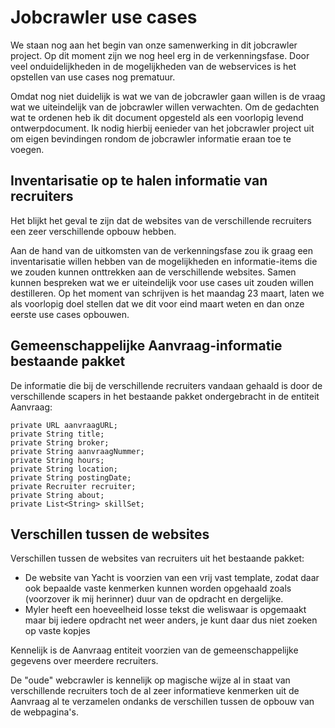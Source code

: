 # Jobcrawler use cases

We staan nog aan het begin van onze samenwerking in dit jobcrawler project. 
Op dit moment zijn we nog heel erg in de verkenningsfase.
Door veel onduidelijkheden in de mogelijkheden van de webservices is het opstellen van use cases nog prematuur.

Omdat nog niet duidelijk is wat we van de jobcrawler gaan willen is de vraag wat we uiteindelijk van de jobcrawler willen verwachten. Om de gedachten wat te ordenen heb ik dit document opgesteld als een voorlopig levend ontwerpdocument.
Ik nodig hierbij eenieder van het jobcrawler project uit om eigen bevindingen rondom de jobcrawler informatie eraan toe te voegen.

## Inventarisatie op te halen informatie van recruiters

Het blijkt het geval te zijn dat de websites van de verschillende recruiters een zeer verschillende opbouw hebben.

Aan de hand van de uitkomsten van de verkenningsfase zou ik graag een inventarisatie willen hebben van de mogelijkheden en informatie-items die we zouden kunnen onttrekken aan de verschillende websites.
Samen kunnen bespreken wat we er uiteindelijk voor use cases uit zouden willen destilleren. Op het moment van schrijven is het maandag 23 maart, laten we als voorlopig doel stellen dat we dit voor eind maart weten en dan onze eerste use cases opbouwen.



## Gemeenschappelijke Aanvraag-informatie bestaande pakket
De informatie die bij de verschillende recruiters vandaan gehaald is door de verschillende scapers in het bestaande pakket ondergebracht in de entiteit
Aanvraag:

    private URL aanvraagURL;
    private String title;
    private String broker;
    private String aanvraagNummer;
    private String hours;
    private String location;
    private String postingDate;
    private Recruiter recruiter;
    private String about;
    private List<String> skillSet;
    
    
## Verschillen tussen de websites
Verschillen tussen de websites van recruiters uit het bestaande pakket:

- De website van Yacht is voorzien van een vrij vast template, zodat daar ook bepaalde vaste kenmerken kunnen worden opgehaald zoals (voorzover ik mij herinner) duur van de opdracht en dergelijke.
- Myler heeft een hoeveelheid losse tekst die weliswaar is opgemaakt maar bij iedere opdracht net weer anders,
je kunt daar dus niet zoeken op vaste kopjes

Kennelijk is de Aanvraag entiteit voorzien van de gemeenschappelijke gegevens over meerdere recruiters.

De "oude" webcrawler is kennelijk op magische wijze al in staat  van verschillende recruiters toch de al zeer informatieve kenmerken uit de Aanvraag al te verzamelen ondanks de verschillen tussen de opbouw van de webpagina's.

